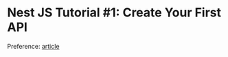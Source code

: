 # Nest JS Tutorial #1: Create Your First API
Preference: [article](https://dev.to/nandhakumar/nest-js-part-1-creating-your-first-api-5f2a)